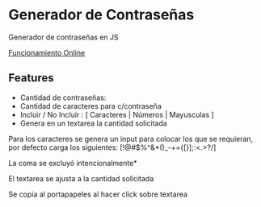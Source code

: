 # Generador de Contraseñas
Generador de contraseñas en JS

[Funcionamiento Online](https://kvtral.github.io/genPassword/)


## Features

* Cantidad de contraseñas:
* Cantidad de caracteres para c/contraseña
* Incluir / No Incluir : 
[ Caracteres  |
Números |
Mayusculas ]
* Genera en un textarea la cantidad solicitada

Para los caracteres se genera un input para colocar los que se requieran, por defecto carga los siguientes: [!@#$%^&*()_-+={[}];:<.>?/] 

La coma se excluyó intencionalmente*

El textarea se ajusta a la cantidad solicitada

Se copia al portapapeles al hacer click sobre textarea
